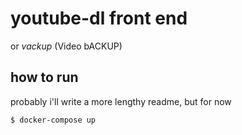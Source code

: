# youtube-dl front end

or _vackup_ (Video bACKUP)

## how to run

probably i'll write a more lengthy readme, but for now

```
$ docker-compose up
```
